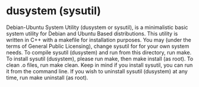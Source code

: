 # dusystem (sysutil)
Debian-Ubuntu System Utility (dusystem or sysutil),
is a minimalistic basic system utility for Debian and Ubuntu Based distributions.
This utility is written in C++ with a makefile for installation purposes.
You may (under the terms of General Public Licensing), change sysutil for
for your own system needs.
To compile sysutil (dusystem) and run from this directory, run make.
To install sysutil (dusystem), please run make, then make install (as root).
To clean .o files, run make clean.
Keep in mind if you install sysutil, you can run it from the command line.
If you wish to uninstall sysutil (dusystem) at any time, run make uninstall (as root).
